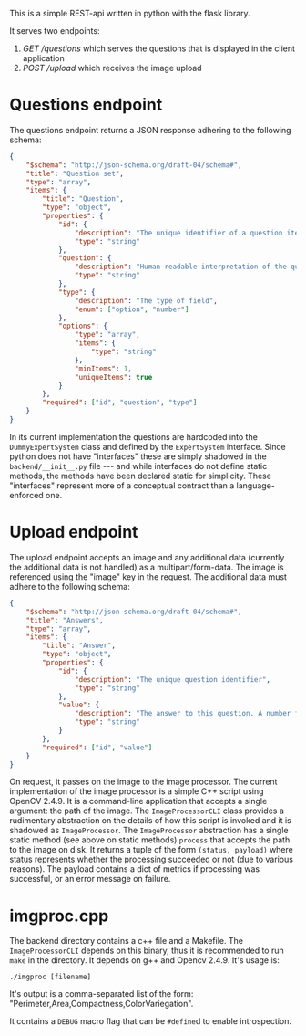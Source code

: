 This is a simple REST-api written in python with the flask library.

It serves two endpoints:
1. *GET /questions* which serves the questions that is displayed in the client application
2. *POST /upload* which receives the image upload

# Questions endpoint

The questions endpoint returns a JSON response adhering to the following schema:

```json
{
	"$schema": "http://json-schema.org/draft-04/schema#",
	"title": "Question set",
	"type": "array",
	"items": {
		"title": "Question",
		"type": "object",
		"properties": {
			"id": {
				"description": "The unique identifier of a question item",
				"type": "string"
			},
			"question": {
				"description": "Human-readable interpretation of the question",
				"type": "string"
			},
			"type": {
				"description": "The type of field",
				"enum": ["option", "number"]
			},
			"options": {
				"type": "array",
				"items": {
					"type": "string"
				},
				"minItems": 1,
				"uniqueItems": true
			}
		},
		"required": ["id", "question", "type"]
	}
}
```

In its current implementation the questions are hardcoded into the `DummyExpertSystem` class and defined by the `ExpertSystem` interface. Since python does not have "interfaces" these are simply shadowed in the `backend/__init__.py` file --- and while interfaces do not define static methods, the methods have been declared static for simplicity. These "interfaces" represent more of a conceptual contract than a language-enforced one. 

# Upload endpoint

The upload endpoint accepts an image and any additional data (currently the additional data is not handled) as a multipart/form-data. The image is referenced using the "image" key in the request. The additional data must adhere to the following schema:

```json
{
	"$schema": "http://json-schema.org/draft-04/schema#",
	"title": "Answers",
	"type": "array",
	"items": {
		"title": "Answer",
		"type": "object",
		"properties": {
			"id": {
				"description": "The unique question identifier",
				"type": "string"
			},
			"value": {
				"description": "The answer to this question. A number for numeric types and an index for option types.",
				"type": "string"
			}
		},
		"required": ["id", "value"]
	}
}
```

On request, it passes on the image to the image processor. The current implementation of the image processor is a simple C++ script using OpenCV 2.4.9. It is a command-line application that accepts a single argument: the path of the image. The `ImageProcessorCLI` class provides a rudimentary abstraction on the details of how this script is invoked and it is shadowed as `ImageProcessor`. The `ImageProcessor` abstraction has a single static method (see above on static methods) `process` that accepts the path to the image on disk. It returns a tuple of the form `(status, payload)` where status represents whether the processing succeeded or not (due to various reasons). The payload contains a dict of metrics if processing was successful, or an error message on failure.

# imgproc.cpp

The backend directory contains a c++ file and a Makefile. The `ImageProcessorCLI` depends on this binary, thus it is recommended to run `make` in the directory. It depends on g++ and Opencv 2.4.9. It's usage is:

	./imgproc [filename]

It's output is a comma-separated list of the form: "Perimeter,Area,Compactness,ColorVariegation". 

It contains a `DEBUG` macro flag that can be `#define`d to enable introspection.
